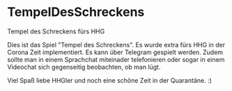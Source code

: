 # TempelDesSchreckens
Tempel des Schreckens fürs HHG

Dies ist das Spiel "Tempel des Schreckens". Es wurde extra fürs HHG in der Corona Zeit implementiert. Es kann über Telegram gespielt werden. Zudem sollte man in einem Sprachchat miteinader telefonieren oder sogar in einem Videochat sich gegenseitig beobachten, ob man lügt.

Viel Spaß liebe HHGler und noch eine schöne Zeit in der Quarantäne. :)
